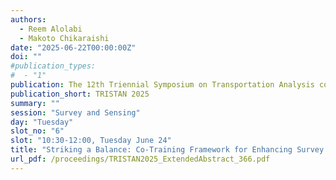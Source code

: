 ```yaml
---
authors:
  - Reem Alolabi
  - Makoto Chikaraishi
date: "2025-06-22T00:00:00Z"
doi: ""
#publication_types:
#  - "1"
publication: The 12th Triennial Symposium on Transportation Analysis conference
publication_short: TRISTAN 2025
summary: ""
session: "Survey and Sensing"
day: "Tuesday"
slot_no: "6"
slot: "10:30-12:00, Tuesday June 24"
title: "Striking a Balance: Co-Training Framework for Enhancing Survey Accuracy While Reducing Respondent Burden in Travel Data Collection"
url_pdf: /proceedings/TRISTAN2025_ExtendedAbstract_366.pdf
---
```

